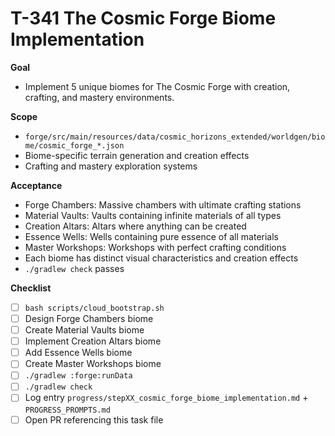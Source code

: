 # T-341 The Cosmic Forge Biome Implementation

**Goal**

- Implement 5 unique biomes for The Cosmic Forge with creation, crafting, and mastery environments.

**Scope**

- `forge/src/main/resources/data/cosmic_horizons_extended/worldgen/biome/cosmic_forge_*.json`
- Biome-specific terrain generation and creation effects
- Crafting and mastery exploration systems

**Acceptance**

- Forge Chambers: Massive chambers with ultimate crafting stations
- Material Vaults: Vaults containing infinite materials of all types
- Creation Altars: Altars where anything can be created
- Essence Wells: Wells containing pure essence of all materials
- Master Workshops: Workshops with perfect crafting conditions
- Each biome has distinct visual characteristics and creation effects
- `./gradlew check` passes

**Checklist**

- [ ] `bash scripts/cloud_bootstrap.sh`
- [ ] Design Forge Chambers biome
- [ ] Create Material Vaults biome
- [ ] Implement Creation Altars biome
- [ ] Add Essence Wells biome
- [ ] Create Master Workshops biome
- [ ] `./gradlew :forge:runData`
- [ ] `./gradlew check`
- [ ] Log entry `progress/stepXX_cosmic_forge_biome_implementation.md` + `PROGRESS_PROMPTS.md`
- [ ] Open PR referencing this task file
